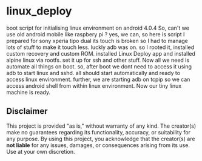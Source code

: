 # linux_deploy
boot script for initialising linux environment on android 4.0.4
So, can't we use old android mobile like raspbery pi ?
yes, we can, so here is script I prepared for sony xperia tipo dual
its touch is broken so I had to manage lots of stuff to make it 
touch less. luckly adb was on. so I rooted it, installed custom
recovery and custom ROM. installed Linux Deploy app and installed 
alpine linux via rootfs. set it up for ssh and other stuff. Now
all we need is automate all things on boot. so, after boot we
dont need to access it using adb to start linux and sshd. all
should start automatically and ready to access linux environment.
further, we are starting adb on tcpip so we can access android
shell from within linux environment. Now our tiny linux machine
is ready.


## Disclaimer

This project is provided "as is," without warranty of any kind. 
The creator(s) make no guarantees regarding its functionality, accuracy, or suitability for any purpose.
By using this project, you acknowledge that the creator(s) are **not liable** for any issues, 
damages, or consequences arising from its use.
Use at your own discretion.

